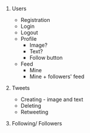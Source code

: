 
1. Users
    - Registration
    - Login
    - Logout
    - Profile
        - Image?
        - Text?
        - Follow button
    - Feed
        - Mine
        - Mine + followers' feed

2. Tweets
    - Creating - image and text
    - Deleting
    - Retweeting

3. Following/ Followers